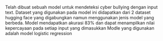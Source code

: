 Telah dibuat sebuah model untuk mendeteksi cyber bullying dengan input text. 
Dataset yang digunakan pada model ini didapatkan dari 2 dataset hugging face yang digabungkan namun menggunakan jenis model yang berbeda. 
Model mendapatkan akurasi 83% dan dapat menampilkan nilai kepercayaan pada setiap input yang dimasukkan
Modle yang digunakan adalah model logistic regression
